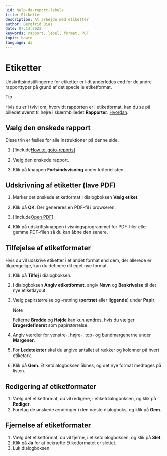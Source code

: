```yaml
---
uid: help-da-report-labels
title: Etiketter
description: At arbejde med etiketter
author: Bergfrid Dias
date: 07.14.2023
keywords: rapport, label, format, PDF
topic: howto
language: da
---
```


# Etiketter

Udskriftsindstillingerne for etiketter er lidt anderledes end for de andre rapporttyper på grund af det specielle etiketformat.

> [!TIP]
> Hvis du er i tvivl om, hvorvidt rapporten er i etiketformat, kan du se på billedet øverst til højre i skærmbilledet **Rapporter**. [Hvordan][1].

## Vælg den ønskede rapport

Disse trin er fælles for alle instruktioner på denne side.

1. [!include[How to-goto-reports](../includes/goto-reports.md)]

1. Vælg den ønskede rapport.

1. Klik på knappen **Forhåndsvisning** under kriterielisten.

## Udskrivning af etiketter (lave PDF)

1. Marker det ønskede etiketformat i dialogboksen **Vælg etiket**.

1. Klik på **OK**. Der genereres en PDF-fil i browseren.

1. [!include[Open PDF](../includes/step-open-pdf.md)]

1. Klik på udskriftsknappen i visningsprogrammet for PDF-filer eller gemme PDF-filen så du kan åbne den senere.

## <a id="add-format"></a>Tilføjelse af etiketformater

Hvis du vil udskrive etiketter i et andet format end dem, der allerede er tilgængelige, kan du definere dit eget nye format.

1. Klik på **Tilføj** i dialogboksen.
1. I dialogboksen **Angiv etiketformat**, angiv **Navn** og **Beskrivelse** til det nye etiketlayout.
1. Vælg papirstørrelse og -retning (**portræt** eller **liggende**) under **Papir**.

    > [!NOTE]
    > Felterne **Bredde** og **Højde** kan kun ændres, hvis du vælger **Brugerdefineret** som papirstørrelse.

1. Angiv værdier for venstre-, højre-, top- og bundmargenerne under **Margener**.
1. For **Ledetekster** skal du angive antallet af rækker og kolonner på hvert etiketark.
1. Klik på **Gem**. Etiketdialogboksen åbnes, og det nye format medtages på listen.

## Redigering af etiketformater

1. Vælg det etiketformat, du vil redigere, i etiketdialogboksen, og klik på **Rediger**.
1. Foretag de ønskede ændringer i den næste dialogboks, og klik på **Gem**.

## Fjernelse af etiketformater

1. Vælg det etiketformat, du vil fjerne, i etiketdialogboksen, og klik på **Slet**.
1. Klik på **Ja** for at bekræfte Etiketformatet er slettet.
1. Luk dialogboksen.

<!-- Referenced links -->
[1]: ../index.md#types

<!-- Referenced images -->
